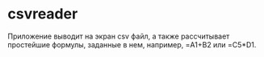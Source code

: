 # csvreader
Приложение выводит на экран csv файл, а также рассчитывает простейшие формулы, заданные в нем, 
например, =A1+B2 или =C5*D1.

